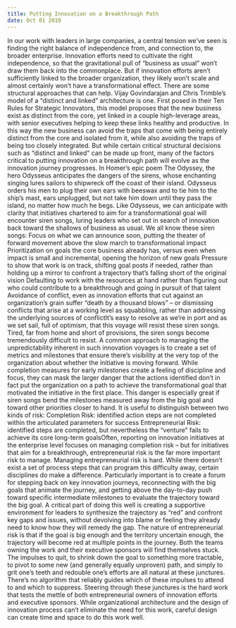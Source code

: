 ```yaml
---
title: Putting Innovation on a Breakthrough Path
date: Oct 01 2019
---
```


In our work with leaders in large companies, a central tension we’ve seen is finding the right balance of independence from, and connection to, the broader enterprise. Innovation efforts need to cultivate the right independence, so that the gravitational pull of “business as usual” won’t draw them back into the commonplace. But if innovation efforts aren’t sufficiently linked to the broader organization, they likely won’t scale and almost certainly won’t have a transformational effect. There are some structural approaches that can help. Vijay Govindarajan and Chris Trimble’s model of a “distinct and linked” architecture is one. First posed in their Ten Rules for Strategic Innovators, this model proposes that the new business exist as distinct from the core, yet linked in a couple high-leverage areas, with senior executives helping to keep these links healthy and productive. In this way the new business can avoid the traps that come with being entirely distinct from the core and isolated from it, while also avoiding the traps of being too closely integrated. But while certain critical structural decisions such as “distinct and linked” can be made up front, many of the factors critical to putting innovation on a breakthrough path will evolve as the innovation journey progresses. In Homer’s epic poem The Odyssey, the hero Odysseus anticipates the dangers of the sirens, whose enchanting singing lures sailors to shipwreck off the coast of their island. Odysseus orders his men to plug their own ears with beeswax and to tie him to the ship’s mast, ears unplugged, but not take him down until they pass the island, no matter how much he begs. Like Odysseus, we can anticipate with clarity that initiatives chartered to aim for a transformational goal will encounter siren songs, luring leaders who set out in search of innovation back toward the shallows of business as usual. We all know these siren songs: Focus on what we can announce soon, putting the theater of forward movement above the slow march to transformational impact Prioritization on goals the core business already has, versus even when impact is small and incremental, opening the horizon of new goals Pressure to show that work is on track, shifting goal posts if needed, rather than holding up a mirror to confront a trajectory that’s falling short of the original vision Defaulting to work with the resources at hand rather than figuring out who could contribute to a breakthrough and going in pursuit of that talent Avoidance of conflict, even as innovation efforts that cut against an organization’s grain suffer “death by a thousand blows” – or dismissing conflicts that arise at a working level as squabbling, rather than addressing the underlying sources of conflictIt’s easy to resolve as we’re in port and as we set sail, full of optimism, that this voyage will resist these siren songs. Tired, far from home and short of provisions, the siren songs become tremendously difficult to resist. A common approach to managing the unpredictability inherent in such innovation voyages is to create a set of metrics and milestones that ensure there’s visibility at the very top of the organization about whether the initiative is moving forward. While completion measures for early milestones create a feeling of discipline and focus, they can mask the larger danger that the actions identified don’t in fact put the organization on a path to achieve the transformational goal that motivated the initiative in the first place. This danger is especially great if siren songs bend the milestones measured away from the big goal and toward other priorities closer to hand. It is useful to distinguish between two kinds of risk: Completion Risk: identified action steps are not completed within the articulated parameters for success Entrepreneurial Risk: identified steps are completed, but nevertheless the “venture” fails to achieve its core long-term goalsOften, reporting on innovation initiatives at the enterprise level focuses on managing completion risk – but for initiatives that aim for a breakthrough, entrepreneurial risk is the far more important risk to manage. Managing entrepreneurial risk is hard. While there doesn’t exist a set of process steps that can program this difficulty away, certain disciplines do make a difference. Particularly important is to create a forum for stepping back on key innovation journeys, reconnecting with the big goals that animate the journey, and getting above the day-to-day push toward specific intermediate milestones to evaluate the trajectory toward the big goal. A critical part of doing this well is creating a supportive environment for leaders to synthesize the trajectory as “red” and confront key gaps and issues, without devolving into blame or feeling they already need to know how they will remedy the gap. The nature of entrepreneurial risk is that if the goal is big enough and the territory uncertain enough, the trajectory will become red at multiple points in the journey. Both the teams owning the work and their executive sponsors will find themselves stuck. The impulses to quit, to shrink down the goal to something more tractable, to pivot to some new (and generally equally unproven) path, and simply to grit one’s teeth and redouble one’s efforts are all natural at these junctures. There’s no algorithm that reliably guides which of these impulses to attend to and which to suppress. Steering through these junctures is the hard work that tests the mettle of both entrepreneurial owners of innovation efforts and executive sponsors. While organizational architecture and the design of innovation process can’t eliminate the need for this work, careful design can create time and space to do this work well.
